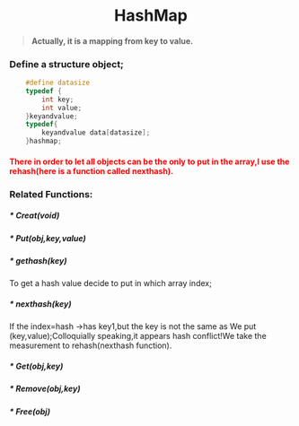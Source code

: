 # <center>HashMap</center>
>#### Actually, it is a mapping from key to value.

### Define a structure object;
```c
    #define datasize
    typedef {
        int key;
        int value;
    }keyandvalue;
    typedef{
        keyandvalue data[datasize];
    }hashmap;
```
#### <font color=red>There in order to let all objects can be the only to put in the array,I use the rehash(here is a function called nexthash).</font>

### Related Functions:
##### * Creat(void)
##### * Put(obj,key,value)
##### * gethash(key)
To get a hash value decide to put in which array index;
##### * nexthash(key)
If the index=hash ->has key1,but the key is not the same as We put (key,value);Colloquially speaking,it appears hash conflict!We take the measurement to rehash(nexthash function).
##### * Get(obj,key)
##### * Remove(obj,key)
##### * Free(obj)
